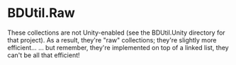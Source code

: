 # BDUtil.Raw

These collections are not Unity-enabled (see the BDUtil.Unity directory for that project).
As a result, they're "raw" collections; they're slightly more efficient...
... but remember, they're implemented on top of a linked list, they can't be all that efficient!